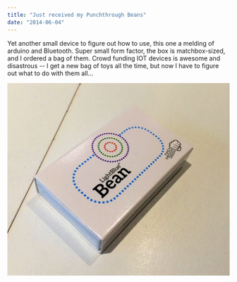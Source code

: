 ```yaml
---
title: "Just received my Punchthrough Beans"
date: "2014-06-04"
---
```


Yet another small device to figure out how to use, this one a melding of arduino and Bluetooth. Super small form factor, the box is matchbox-sized, and I ordered a bag of them. Crowd funding IOT devices is awesome and disastrous -- I get a new bag of toys all the time, but now I have to figure out what to do with them all...  
  
[![20140604-065923-25163626.jpg](images/20140604-065923-25163626.jpg)](http://theludwigs.com/wp-content/uploads/2014/06/20140604-065923-25163626.jpg)
